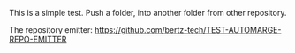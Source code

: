 This is a simple test. Push a folder, into another folder from other repository.

The repository emitter: https://github.com/bertz-tech/TEST-AUTOMARGE-REPO-EMITTER
